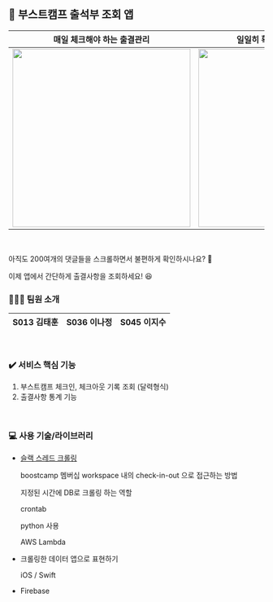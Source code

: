 ## 📝 부스트캠프 출석부 조회 앱

| 매일 체크해야 하는 출결관리 | 일일히 확인해야하는 번거로움 |
| :--------------------: | :------------------:|
| <img src="https://i.imgur.com/glxiMHT.png" width=350>|<img src="https://user-images.githubusercontent.com/72058473/134460854-3ab0c0ca-505e-4d3e-9076-4ed5e4b0468c.gif" width=350>|





<br>

아직도 200여개의 댓글들을 스크롤하면서 불편하게 확인하시나요? 🥲

이제 앱에서 간단하게 출결사항을 조회하세요! 😆
<br>

### 💁🏻‍♀️ 팀원 소개 

| S013 김태훈 | S036 이나정 | S045 이지수 |
| -------- | -------- | -------- |

<br>

### ✔️ 서비스 핵심 기능

1. 부스트캠프 체크인, 체크아웃 기록 조회 (달력형식)
2. 출결사항 통계 기능
<br>

### 💻  사용 기술/라이브러리

* [슬랙 스레드 크롤링](https://api.slack.com/)

  boostcamp 멤버십 workspace 내의 check-in-out 으로 접근하는 방법
  
  지정된 시간에 DB로 크롤링 하는 역할
  
  crontab
  
  python 사용
  
  AWS Lambda
  
* 크롤링한 데이터 앱으로 표현하기

  iOS / Swift
  
* Firebase

<br>
